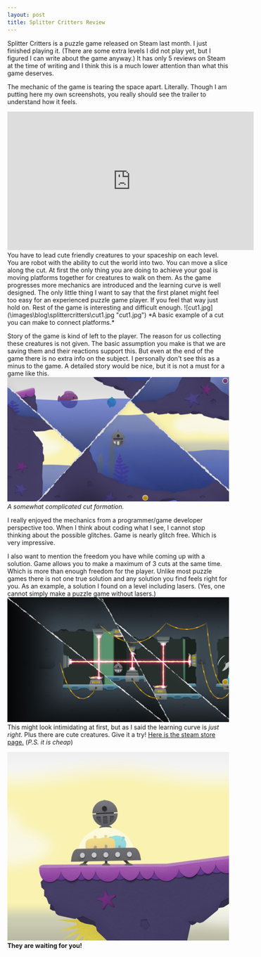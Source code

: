 ```yaml
---
layout: post
title: Splitter Critters Review
---
```


Splitter Critters is a puzzle game released on Steam last month. I just finished playing it. (There are some extra levels I did not play yet, but I figured I can write about the game anyway.) It has only 5 reviews on Steam at the time of writing and I think this is a much lower attention than what this game deserves.
<!--break-->

The mechanic of the game is tearing the space apart. Literally. Though I am putting here my own screenshots, you really should see the trailer to understand how it feels.
<iframe width="560" height="315" src="https://www.youtube.com/embed/2-3mRQeficQ?rel=0" frameborder="0" allow="autoplay; encrypted-media" allowfullscreen></iframe>
You have to lead cute friendly creatures to your spaceship on each level. You are robot with the ability to cut the world into two. You can move a slice along the cut. At first the only thing you are doing to achieve your goal is moving platforms together for creatures to walk on them.
As the game progresses more mechanics are introduced and the learning curve is well designed. The only little thing I want to say that the first planet might feel too easy for an experienced puzzle game player. If you feel that way just hold on. Rest of the game is interesting and difficult enough.
![cut1.jpg](\images\blog\splittercritters\cut1.jpg "cut1.jpg")
*A basic example of a cut you can make to connect platforms.*

Story of the game is kind of left to the player. The reason for us collecting these creatures is not given. The basic assumption you make is that we are saving them and their reactions support this. But even at the end of the game there is no extra info on the subject.
I personally don't see this as a minus to the game. A detailed story would be nice, but it is not a must for a game like this.
![sea.jpg](\images\blog\splittercritters\sea.jpg "sea.jpg")
*A somewhat complicated cut formation.*

I really enjoyed the mechanics from a programmer/game developer perspective too. When I think about coding what I see, I cannot stop thinking about the possible glitches. Game is nearly glitch free. Which is very impressive.

I also want to mention the freedom you have while coming up with a solution. Game allows you to make a maximum of 3 cuts at the same time. Which is more than enough freedom for the player. Unlike most puzzle games there is not one true solution and any solution you find feels right for you. As an example, a solution I found on a level including lasers. (Yes, one cannot simply make a puzzle game without lasers.)
![lasers.jpg](\images\blog\splittercritters\lasers.jpg "lasers.jpg")
This might look intimidating at first, but as I said the learning curve is *just right*. Plus there are cute creatures.
Give it a try! [Here is the steam store page.](https://store.steampowered.com/app/473780/Splitter_Critters/) (*P.S. it is cheap*)

![bye](\images\blog\splittercritters\bye.jpg "Bye!")
**They are waiting for you!**